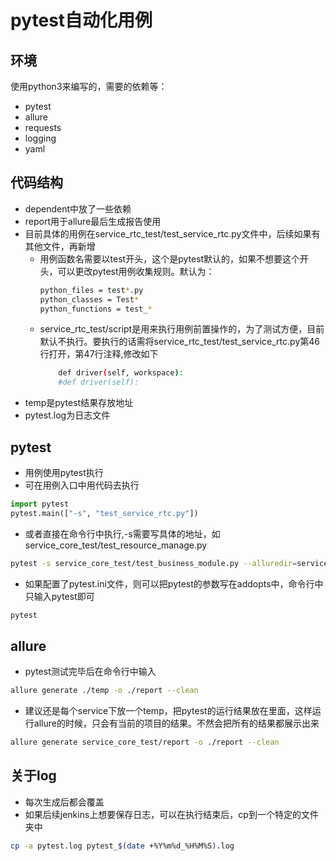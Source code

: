 # pytest自动化用例
## 环境
使用python3来编写的，需要的依赖等：
- pytest
- allure
- requests
- logging
- yaml

## 代码结构
- dependent中放了一些依赖
- report用于allure最后生成报告使用
- 目前具体的用例在service_rtc_test/test_service_rtc.py文件中，后续如果有其他文件，再新增
  - 用例函数名需要以test开头，这个是pytest默认的，如果不想要这个开头，可以更改pytest用例收集规则。默认为：
    ```bash
    python_files = test*.py
    python_classes = Test*
    python_functions = test_*
    ```
  - service_rtc_test/script是用来执行用例前置操作的，为了测试方便，目前默认不执行。要执行的话需将service_rtc_test/test_service_rtc.py第46行打开，第47行注释,修改如下
    ```bash
        def driver(self, workspace):
        #def driver(self):
    ```
- temp是pytest结果存放地址
- pytest.log为日志文件
## pytest
- 用例使用pytest执行
- 可在用例入口中用代码去执行
```python
import pytest
pytest.main(["-s", "test_service_rtc.py"])
```
- 或者直接在命令行中执行,-s需要写具体的地址，如 service_core_test/test_resource_manage.py
```bash
pytest -s service_core_test/test_business_module.py --alluredir=service_core_test/report
```
- 如果配置了pytest.ini文件，则可以把pytest的参数写在addopts中，命令行中只输入pytest即可
```bash
pytest
```
## allure
- pytest测试完毕后在命令行中输入
```bash
allure generate ./temp -o ./report --clean
```
- 建议还是每个service下放一个temp，把pytest的运行结果放在里面，这样运行allure的时候，只会有当前的项目的结果。不然会把所有的结果都展示出来
```bash
allure generate service_core_test/report -o ./report --clean
```
## 关于log
- 每次生成后都会覆盖
- 如果后续jenkins上想要保存日志，可以在执行结束后，cp到一个特定的文件夹中
```bash
cp -a pytest.log pytest_$(date +%Y%m%d_%H%M%S).log
``` 